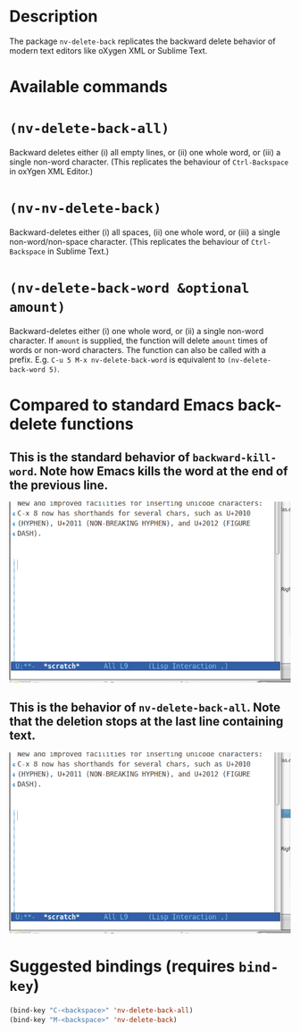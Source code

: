 # Description

The package `nv-delete-back` replicates the backward delete behavior of modern text editors like oXygen XML or Sublime Text.

# Available commands

# `(nv-delete-back-all)`
Backward deletes either (i) all empty lines, or (ii) one whole word, or (iii) a single non-word character. (This replicates the behaviour of `Ctrl-Backspace` in oxYgen XML Editor.)

# `(nv-nv-delete-back)`
Backward-deletes either (i) all spaces, (ii) one whole word, or (iii) a single non-word/non-space character. (This replicates the behaviour of `Ctrl-Backspace` in Sublime Text.)

# `(nv-delete-back-word &optional amount)`
Backward-deletes either (i) one whole word, or (ii) a single non-word character. If `amount` is supplied, the function will delete `amount` times of words or non-word characters. The function can also be called with a prefix. E.g. `C-u 5 M-x nv-delete-back-word` is equivalent to `(nv-delete-back-word 5)`.

# Compared to standard Emacs back-delete functions
## This is the standard behavior of `backward-kill-word`. Note how Emacs kills the word at the end of the previous line.

![backward-kill-word](/images/backward-kill-word.gif)

## This is the behavior of `nv-delete-back-all`. Note that the deletion stops at the last line containing text.

![nv-delete-back-all](/images/nv-delete-back-all.gif)

# Suggested bindings (requires `bind-key`)

```lisp
(bind-key "C-<backspace>" 'nv-delete-back-all)
(bind-key "M-<backspace>" 'nv-delete-back)
```